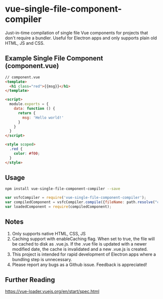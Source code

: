 # vue-single-file-component-compiler
Just-in-time compilation of single file Vue components for projects that don't require a bundler.  Useful for Electron apps and only supports plain old HTML, JS and CSS.

## Example Single File Component (component.vue)

``` html
// component.vue
<template>
  <h1 class="red">{{msg}}</h1>
</template>

<script>
  module.exports = {
    data: function () {
      return {
        msg: 'Hello world!'
      }
    }
  }
</script>

<style scoped>
  .red {
    color: #f00;
  }
</style>
```

## Usage

``` bash
npm install vue-single-file-component-compiler --save
```

``` js
var vsfcCompiler = require('vue-single-file-component-compiler');
var compiledComponent = vsfcCompiler.compile({fileName: path.resolve("component.vue"), enableCaching: true});
var loadedComponent = require(compiledComponent);
```

## Notes
1. Only supports native HTML, CSS, JS
2. Caching support with enableCaching flag.  When set to true, the file will be cached to disk as <filename>.vue.js.  If the .vue file is updated with a newer modified date, the cache is invalidated and a new <filename>.vue.js is created.
3. This project is intended for rapid development of Electron apps where a bundling step is unnecessary.
4. Please report any bugs as a Github issue.  Feedback is appreciated!

## Further Reading
https://vue-loader.vuejs.org/en/start/spec.html
